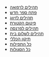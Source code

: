 <ul>
   <li>
      <a href="https://www.tehillim-center.co.il/sgula/48">
         תהילים לרפואה
      </a>
   </li>
   <li>
      <a href="https://www.tehillim-center.co.il/tehilim/add_book">
         פתח ספר חדש
      </a>
   </li>
   <li>
      <a href="https://www.tehillim-center.co.il/sgula/49">
         תהילים לזיווג
      </a>
   </li>
   <li>
      <a href="https://www.tehillim-center.co.il/sgula/32">
         פיטום הקטורת
      </a>
   </li>
   <li>
      <a href="https://www.tehillim-center.co.il/sgula/47">
         תהילים לפרנסה
      </a>
   </li>
   <li>
      <a href="https://www.tehillim-center.co.il/sgulot">
         תהילים לשלום בית
      </a>
   </li>
   <li>
      <a href="https://www.tehillim-center.co.il/%D7%AA%D7%99%D7%A7%D7%95%D7%9F-%D7%94%D7%9B%D7%9C%D7%9C%D7%99">
         תיקון הכללי
      </a>
   </li>
   <li>
      <a href="https://www.tehillim-center.co.il/tefilot">
         כל התפילות
      </a>
   </li>
   <li>
      <a href="https://www.tehillim-center.co.il/sgulot">
         כל הסגולות
      </a>
   </li>
</ul>
